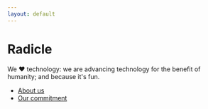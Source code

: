 ```yaml
---
layout: default
---
```

  
# Radicle

We &#10084; technology: we are advancing technology for the benefit of humanity; and because it's fun.

- [About us](/about-us.html)
- [Our commitment](/our-commitment.html)


